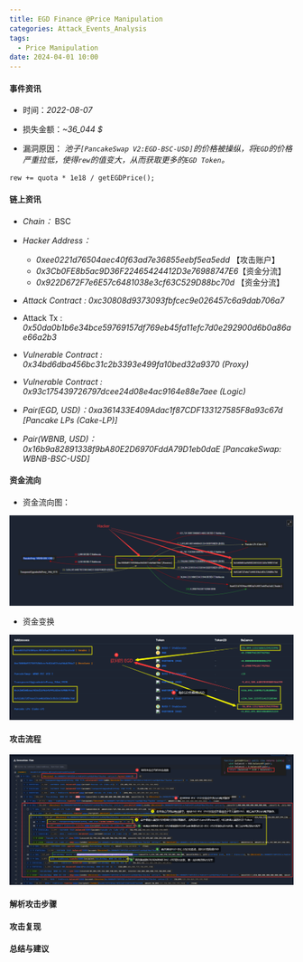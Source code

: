 ```yaml
---
title: EGD Finance @Price Manipulation
categories: Attack_Events_Analysis
tags:
  - Price Manipulation
date: 2024-04-01 10:00
---
```




#### 事件资讯

- 时间：*2022-08-07*

- 损失金额：*~36_044 $*

- 漏洞原因： *池子`[PancakeSwap V2:EGD-BSC-USD]`的价格被操纵，将`EGD`的价格严重拉低，使得`rew`的值变大，从而获取更多的`EGD Token`。*

```solidity
rew += quota * 1e18 / getEGDPrice();
```

#### 链上资讯

- *Chain：* BSC

- *Hacker Address：*
    - *0xee0221d76504aec40f63ad7e36855eebf5ea5edd* 【攻击账户】
    - *0x3Cb0FE8b5ac9D36F22465424412D3e76988747E6*【资金分流】
    - *0x922D672F7e6E57c6481038e3cf63C529D88bc70d* 【资金分流】
- *Attack Contract : 0xc30808d9373093fbfcec9e026457c6a9dab706a7*
- Attack Tx : *0x50da0b1b6e34bce59769157df769eb45fa11efc7d0e292900d6b0a86ae66a2b3*
- *Vulnerable Contract : 0x34bd6dba456bc31c2b3393e499fa10bed32a9370 (Proxy)*
- *Vulnerable Contract : 0x93c175439726797dcee24d08e4ac9164e88e7aee (Logic)*
- *Pair(EGD, USD)：0xa361433E409Adac1f87CDF133127585F8a93c67d [Pancake LPs (Cake-LP)]*
- *Pair(WBNB, USD)：0x16b9a82891338f9bA80E2D6970FddA79D1eb0daE [PancakeSwap: WBNB-BSC-USD]*

#### 资金流向

- 资金流向图：

![image-20241119164700082](EGDFinance@PriceManipulation/image-20241119164700082.png)

- 资金变换

![image-20241119165038512](EGDFinance@PriceManipulation/image-20241119165038512.png)

#### 攻击流程

![image-20241120094946131](EGDFinance@PriceManipulation/image-20241120094946131.png)

#### 解析攻击步骤



#### 攻击复现



#### 总结与建议







